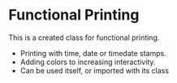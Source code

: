 # Functional Printing

This is a created class for functional printing.

* Printing with time, date or timedate stamps.
* Adding colors to increasing interactivity.
* Can be used itself, or imported with its class

